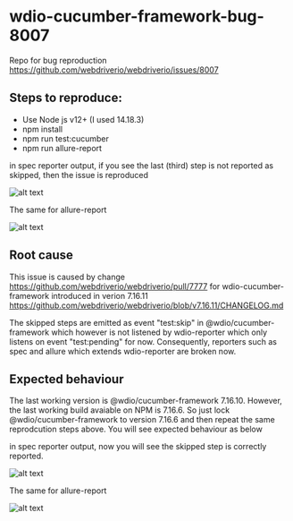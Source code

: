 # wdio-cucumber-framework-bug-8007
Repo for bug reproduction https://github.com/webdriverio/webdriverio/issues/8007

## Steps to reproduce:
- Use Node js v12+ (I used 14.18.3)
- npm install
- npm run test:cucumber
- npm run allure-report

in spec reporter output, if you see the last (third) step is not reported as skipped, then the issue is reproduced

![alt text](https://github.com/wenzhhu/wdio-cucumber-framework-bug-8007/blob/main/images/spec_issue.jpeg?raw=true)

The same for allure-report

![alt text](https://github.com/wenzhhu/wdio-cucumber-framework-bug-8007/blob/main/images/allure_issue.jpeg?raw=true)

## Root cause
This issue is caused by change https://github.com/webdriverio/webdriverio/pull/7777 for wdio-cucumber-framework introduced in verion 7.16.11 https://github.com/webdriverio/webdriverio/blob/v7.16.11/CHANGELOG.md

The skipped steps are emitted as event "test:skip" in @wdio/cucumber-framework which however is not listened by wdio-reporter which only listens on event "test:pending" for now. Consequently, reporters such as spec and allure which extends wdio-reporter are broken now.


## Expected behaviour
The last working version is @wdio/cucumber-framework 7.16.10. However, the last working build avaiable on NPM is 7.16.6. So just lock @wdio/cucumber-framework to version 7.16.6 and then repeat the same reprodcution steps above. You will see expected behaviour as below

in spec reporter output, now you will see the skipped step is correctly reported.

![alt text](https://github.com/wenzhhu/wdio-cucumber-framework-bug-8007/blob/main/images/spec_OK.jpeg?raw=true)

The same for allure-report

![alt text](https://github.com/wenzhhu/wdio-cucumber-framework-bug-8007/blob/main/images/allure_OK.jpeg?raw=true)


